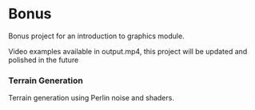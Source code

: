 # Bonus 

Bonus project for an introduction to graphics module.

Video examples available in output.mp4, this project will be updated and 
polished in the future

### Terrain Generation
Terrain generation using Perlin noise and shaders. 
